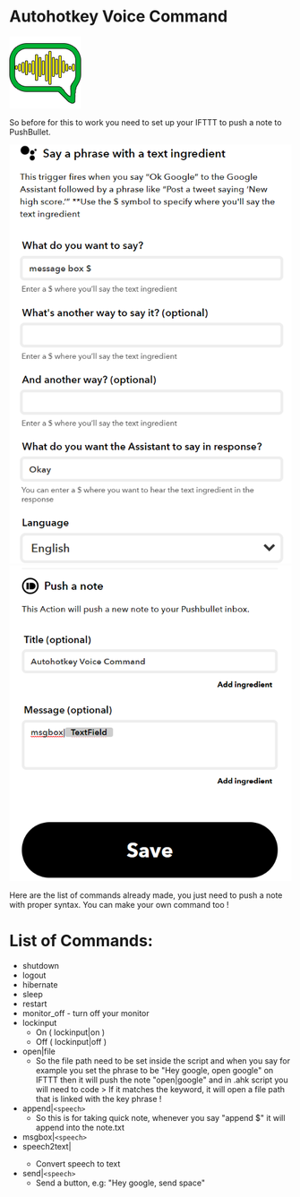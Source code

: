 # Autohotkey Voice Command
![alt text](icon.png)

So before for this to work you need to set up your IFTTT to push a note to PushBullet.

![alt text](setup1.png)
![alt text](setup2.png)

Here are the list of commands already made, you just need to push a note with proper syntax. You can make your own command too !

# List of Commands:
* shutdown
* logout
* hibernate
* sleep
* restart
* monitor_off - turn off your monitor
* lockinput
  - On ( lockinput|on  )
  - Off ( lockinput|off )
* open|file
  - So the file path need to be set inside the script and when you say for example you set the phrase to be "Hey google, open google" on IFTTT then it will push the note "open|google" and in .ahk script you will need to code > If it matches the keyword, it will open a file path that is linked with the key phrase !
* append|`<speech>`
  - So this is for taking quick note, whenever you say "append $" it will append into the note.txt
* msgbox|`<speech>`
* speech2text|<speech>
  - Convert speech to text
* send|`<speech>`
  - Send a button, e.g: "Hey google, send space"
